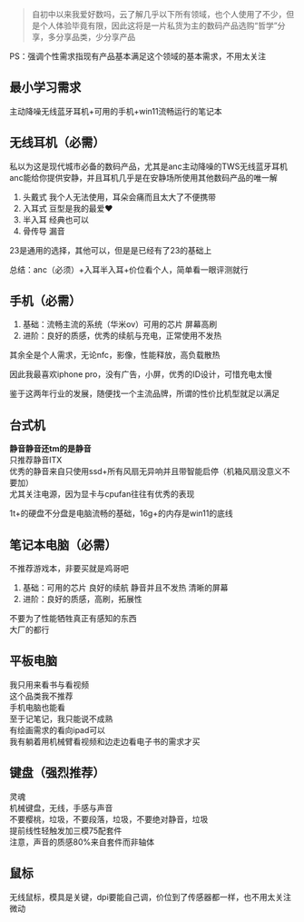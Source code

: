 > 自初中以来我爱好数吗，云了解几乎以下所有领域，也个人使用了不少，但是个人体验毕竟有限，因此这将是一片私货为主的数码产品选购“哲学”分享，多分享品类，少分享产品

PS：强调个性需求指现有产品基本满足这个领域的基本需求，不用太关注

## 最小学习需求

主动降噪无线蓝牙耳机+可用的手机+win11流畅运行的笔记本

## 无线耳机（必需）

私以为这是现代城市必备的数码产品，尤其是anc主动降噪的TWS无线蓝牙耳机  
anc能给你提供安静，并且耳机几乎是在安静场所使用其他数码产品的唯一解
1. 头戴式  我个人无法使用，耳朵会痛而且太大了不便携带  
1. 入耳式 豆型是我的最爱❤️  
1. 半入耳 经典也可以  
1. 骨传导 漏音  

23是通用的选择，其他可以，但是是已经有了23的基础上

总结：anc（必须）+入耳半入耳+价位看个人，简单看一眼评测就行

## 手机（必需）

1. 基础：流畅主流的系统（华米ov）可用的芯片 屏幕高刷  
2. 进阶：良好的质感，优秀的续航与充电，正常使用不发热  

其余全是个人需求，无论nfc，影像，性能释放，高负载散热

因此我最喜欢iphone pro，没有广告，小屏，优秀的ID设计，可惜充电太慢

鉴于这两年行业的发展，随便找一个主流品牌，所谓的性价比机型就足以满足

## 台式机

**静音静音还tm的是静音**  
只推荐静音ITX  
优秀的静音来自只使用ssd+所有风扇无异响并且带智能启停（机箱风扇没意义不要加）  
尤其关注电源，因为显卡与cpufan往往有优秀的表现  

1t+的硬盘不分盘是电脑流畅的基础，16g+的内存是win11的底线

## 笔记本电脑（必需）

不推荐游戏本，非要买就是鸡哥吧  
1. 基础：可用的芯片 良好的续航 静音并且不发热 清晰的屏幕  
2. 进阶：良好的质感，高刷，拓展性  

不要为了性能牺牲真正有感知的东西  
大厂的都行

## 平板电脑

我只用来看书与看视频  
这个品类我不推荐  
手机电脑也能看  
至于记笔记，我只能说不成熟  
有绘画需求的看向ipad可以  
我有躺着用机械臂看视频和边走边看电子书的需求才买  

## 键盘（强烈推荐）

灵魂  
机械键盘，无线，手感与声音  
不要樱桃，垃圾，不要段落，垃圾，不要绝对静音，垃圾  
提前线性轻触发加三模75配套件  
注意，声音的质感80%来自套件而非轴体  

## 鼠标

无线鼠标，模具是关键，dpi要能自己调，价位到了传感器都一样，也不用太关注微动